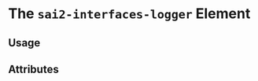 The `sai2-interfaces-logger` Element
====================================

## Usage

## Attributes

## 